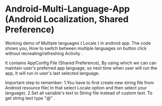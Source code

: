 # Android-Multi-Language-App  (Android Localization, Shared Preference)
Working demo of Multiple languages ( Locale ) in android app.
The code shows you, How to switch between multiple languages on button click without recreating/refreshing Activity . 

It contains AppConfig File (Shared Preference), By using which we can can maintain user's preferred app language, 
so next time when user will run the app, It will run in user's last selected language.

Important step to remember: 
1.You have to first create new string file from Android resource file( In that select Locale option and then select your language).
2.Set all variable's text to String file instead of custom text. To get string text type "@" . 
